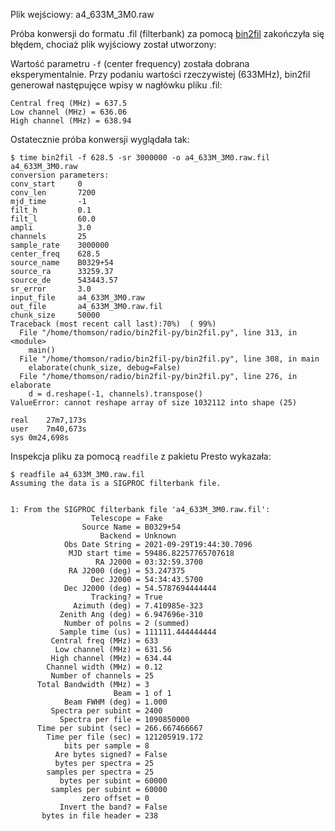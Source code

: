 Plik wejściowy: a4_633M_3M0.raw

Próba konwersji do formatu .fil (filterbank) za pomocą [bin2fil](https://github.com/gio54321/bin2fil-py) zakończyła się błędem, chociaż plik wyjściowy został utworzony:

Wartość parametru `-f` (center frequency) została dobrana eksperymentalnie. Przy podaniu wartości rzeczywistej (633MHz), bin2fil generował następujęce wpisy w nagłówku pliku .fil:

```
Central freq (MHz) = 637.5            
Low channel (MHz) = 636.06           
High channel (MHz) = 638.94  
```

Ostatecznie próba konwersji wyglądała tak:

```
$ time bin2fil -f 628.5 -sr 3000000 -o a4_633M_3M0.raw.fil a4_633M_3M0.raw 
conversion parameters:
conv_start     0
conv_len       7200
mjd_time       -1
filt_h         0.1
filt_l         60.0
ampli          3.0
channels       25
sample_rate    3000000
center_freq    628.5
source_name    B0329+54
source_ra      33259.37
source_de      543443.57
sr_error       3.0
input_file     a4_633M_3M0.raw
out_file       a4_633M_3M0.raw.fil
chunk_size     50000
Traceback (most recent call last):70%)  ( 99%)
  File "/home/thomson/radio/bin2fil-py/bin2fil.py", line 313, in <module>
    main()
  File "/home/thomson/radio/bin2fil-py/bin2fil.py", line 308, in main
    elaborate(chunk_size, debug=False)
  File "/home/thomson/radio/bin2fil-py/bin2fil.py", line 276, in elaborate
    d = d.reshape(-1, channels).transpose()
ValueError: cannot reshape array of size 1032112 into shape (25)

real	27m7,173s
user	7m40,673s
sys	0m24,698s
```

Inspekcja pliku za pomocą `readfile` z pakietu Presto wykazała:

```
$ readfile a4_633M_3M0.raw.fil 
Assuming the data is a SIGPROC filterbank file.


1: From the SIGPROC filterbank file 'a4_633M_3M0.raw.fil':
                  Telescope = Fake
                Source Name = B0329+54
                    Backend = Unknown
            Obs Date String = 2021-09-29T19:44:30.7096
             MJD start time = 59486.82257765707618
                   RA J2000 = 03:32:59.3700
             RA J2000 (deg) = 53.247375        
                  Dec J2000 = 54:34:43.5700
            Dec J2000 (deg) = 54.5787694444444 
                  Tracking? = True
              Azimuth (deg) = 7.410985e-323
           Zenith Ang (deg) = 6.947696e-310
            Number of polns = 2 (summed)
           Sample time (us) = 111111.444444444 
         Central freq (MHz) = 633              
          Low channel (MHz) = 631.56           
         High channel (MHz) = 634.44           
        Channel width (MHz) = 0.12             
         Number of channels = 25
      Total Bandwidth (MHz) = 3                
                       Beam = 1 of 1
            Beam FWHM (deg) = 1.000
         Spectra per subint = 2400
           Spectra per file = 1090850000
      Time per subint (sec) = 266.667466667
        Time per file (sec) = 121205919.172
            bits per sample = 8
          Are bytes signed? = False
          bytes per spectra = 25
        samples per spectra = 25
           bytes per subint = 60000
         samples per subint = 60000
                zero offset = 0                
           Invert the band? = False
       bytes in file header = 238
```
